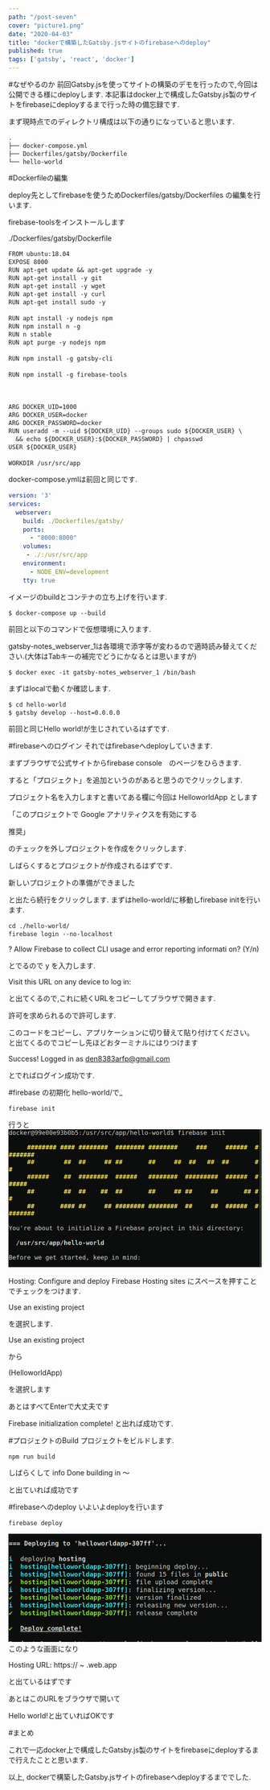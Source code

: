 ```yaml
---
path: "/post-seven"
cover: "picture1.png"
date: "2020-04-03"
title: "dockerで構築したGatsby.jsサイトのfirebaseへのdeploy"
published: true
tags: ['gatsby', 'react', 'docker']
---
```

#なぜやるのか
前回Gatsby.jsを使ってサイトの構築のデモを行ったので,今回は公開できる様にdeployします.
本記事はdocker上で構成したGatsby.js製のサイトをfirebaseにdeployするまで行った時の備忘録です.

まず現時点でのディレクトリ構成は以下の通りになっていると思います.
```
.
├── docker-compose.yml
├── Dockerfiles/gatsby/Dockerfile
└── hello-world
```
#Dockerfileの編集


deploy先としてfirebaseを使うためDockerfiles/gatsby/Dockerfiles の編集を行います.

firebase-toolsをインストールします

./Dockerfiles/gatsby/Dockerfile

```Dockerfile:Dockerfile
FROM ubuntu:18.04
EXPOSE 8000
RUN apt-get update && apt-get upgrade -y
RUN apt-get install -y git 
RUN apt-get install -y wget
RUN apt-get install -y curl 
RUN apt-get install sudo -y

RUN apt install -y nodejs npm
RUN npm install n -g
RUN n stable
RUN apt purge -y nodejs npm

RUN npm install -g gatsby-cli

RUN npm install -g firebase-tools



ARG DOCKER_UID=1000
ARG DOCKER_USER=docker
ARG DOCKER_PASSWORD=docker
RUN useradd -m --uid ${DOCKER_UID} --groups sudo ${DOCKER_USER} \
  && echo ${DOCKER_USER}:${DOCKER_PASSWORD} | chpasswd
USER ${DOCKER_USER}

WORKDIR /usr/src/app
```

docker-compose.ymlは前回と同じです.

```yml:docker-compose.yml
version: '3'
services:
  webserver:
    build: ./Dockerfiles/gatsby/
    ports:
      - "8000:8000"
    volumes:
     - ./:/usr/src/app
    environment:
      - NODE_ENV=development
    tty: true
```

イメージのbuildとコンテナの立ち上げを行います.

```
$ docker-compose up --build
```

前回と以下のコマンドで仮想環境に入ります.

gatsby-notes_webserver_1は各環境で添字等が変わるので適時読み替えてください.(大体はTabキーの補完でどうにかなるとは思いますが)

```
$ docker exec -it gatsby-notes_webserver_1 /bin/bash
```

まずはlocalで動くか確認します.

```
$ cd hello-world
$ gatsby develop --host=0.0.0.0
```
前回と同じHello world!が生じされているはずです.

#firebaseへのログイン
それではfirebaseへdeployしていきます.

まずブラウザで公式サイトからfirebase console　のページをひらきます.

すると「プロジェクト」を追加というのがあると思うのでクリックします.

プロジェクト名を入力しますと書いてある欄に今回は
HelloworldApp
とします
  
「このプロジェクトで Google アナリティクスを有効にする

推奨」

のチェックを外しプロジェクトを作成をクリックします.

しばらくするとプロジェクトが作成されるはずです.

新しいプロジェクトの準備ができました

と出たら続行をクリックします.
まずはhello-world/に移動しfirebase initを行います.

```
cd ./hello-world/
firebase login --no-localhost
```

? Allow Firebase to collect CLI usage and error reporting informati
on? (Y/n) 

とでるので y を入力します.

Visit this URL on any device to log in:

と出てくるので,これに続くURLをコピーしてブラウザで開きます.

許可を求められるので許可します.

このコードをコピーし、アプリケーションに切り替えて貼り付けてください。
と出てくるのでコピーし先ほどおターミナルにはりつけます

 Success! Logged in as den8383arfp@gmail.com

とでればログイン成功です.

#firebase の初期化
hello-world/で_

```
firebase init
```
行うと
![](picture1.png)

Hosting: Configure and deploy Firebase Hosting sites
にスペースを押すことでチェックをつけます.

Use an existing project

を選択します.

Use an existing project

から

(HelloworldApp)

を選択します

あとはすべてEnterで大丈夫です

Firebase initialization complete!
と出れば成功です.

#プロジェクトのBuild
プロジェクトをビルドします.
```
npm run build
```
しばらくして
info Done building in 〜

と出ていれば成功です

#firebaseへのdeploy
いよいよdeployを行います

```
firebase deploy
```

![](picture2.png)
このような画面になり

Hosting URL: https:// ~ .web.app

と出ているはずです

あとはこのURLをブラウザで開いて

Hello world!と出ていればOKです

#まとめ

これで一応docker上で構成したGatsby.js製のサイトをfirebaseにdeployするまで行えたことと思います.


以上, dockerで構築したGatsby.jsサイトのfirebaseへdeployするまででした.

